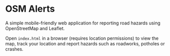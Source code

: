 # OSM Alerts

A simple mobile-friendly web application for reporting road hazards using OpenStreetMap and Leaflet.

Open `index.html` in a browser (requires location permissions) to view the map, track your location and report hazards such as roadworks, potholes or crashes.
